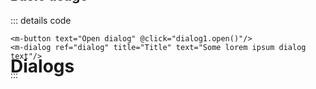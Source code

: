<script setup>
import MDialog from '../../lib/src/components/MDialog/MDialog.vue'
import MButton from '../../lib/src/components/MButton/MButton.vue'
import MIOList from '../common/MIOList.vue'
import ExampleWrapper from '../common/ExampleWrapper.vue' 
import {ref} from "vue"; 

const dialog = ref(null)
</script>


# Dialogs
<m-button style="float: right; transform: translateY(-100%)" target="_blank" rel="noopener noreferrer" link="https://m3.material.io/components/dialogs/overview" variant="text" prepend-icon="open_in_new" text="material docs"/>

<MIOList :items="['Use dialogs to make sure users act on information', 'Commonly used to confirm high-risk actions like deleting progress']"/>

[//]: # (## Usage)

## Basic usage

<ExampleWrapper>
    <m-button text="Open dialog" @click="dialog.open()"/>
    <m-dialog ref="dialog" title="Title" text="Some lorem ipsum dialog text">
        <template #actions>
            <m-button variant="text" text="cancel" @click="dialog.close()"/>
            <m-button text="action 2"/>
        </template>
    </m-dialog>
</ExampleWrapper>

::: details code
```vue
<m-button text="Open dialog" @click="dialog1.open()"/>
<m-dialog ref="dialog" title="Title" text="Some lorem ipsum dialog text"/>
```
:::
